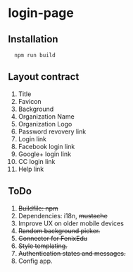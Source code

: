# login-page


## Installation ##

```
  npm run build
```


## Layout contract ##

1. Title
2. Favicon
3. Background
4. Organization Name
5. Organization Logo
6. Password revovery link
7. Login link
8. Facebook login link
9. Google+ login link
10. CC login link
11. Help link


## ToDo ##

1. ~~Buildfile: npm~~
2. Dependencies: i18n, ~~mustache~~
3. Improve UX on older mobile devices
4. ~~Random background picker.~~
5. ~~Connector for FenixEdu~~
6. ~~Style templating.~~
7. ~~Authentication states and messages.~~
8. Config app.
